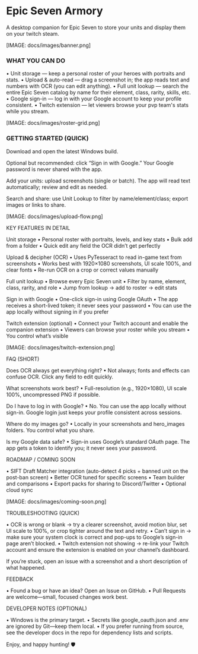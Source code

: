 # Epic Seven Armory

A desktop companion for Epic Seven to store your units and display them on your twitch steam.

[IMAGE: docs/images/banner.png]

### WHAT YOU CAN DO

• Unit storage — keep a personal roster of your heroes with portraits and stats.
• Upload & auto-read — drag a screenshot in; the app reads text and numbers with OCR (you can edit anything).
• Full unit lookup — search the entire Epic Seven catalog by name for their element, class, rarity, skills, etc.
• Google sign-in — log in with your Google account to keep your profile consistent.
• Twitch extension — let viewers browse your pvp team's stats while you stream.

[IMAGE: docs/images/roster-grid.png]

### GETTING STARTED (QUICK)

Download and open the latest Windows build.

Optional but recommended: click “Sign in with Google.” Your Google password is never shared with the app.

Add your units: upload screenshots (single or batch). The app will read text automatically; review and edit as needed.

Search and share: use Unit Lookup to filter by name/element/class; export images or links to share.

[IMAGE: docs/images/upload-flow.png]

KEY FEATURES IN DETAIL

Unit storage
• Personal roster with portraits, levels, and key stats
• Bulk add from a folder
• Quick edit any field the OCR didn’t get perfectly

Upload & decipher (OCR)
• Uses PyTesseract to read in-game text from screenshots
• Works best with 1920×1080 screenshots, UI scale 100%, and clear fonts
• Re-run OCR on a crop or correct values manually

Full unit lookup
• Browse every Epic Seven unit
• Filter by name, element, class, rarity, and role
• Jump from lookup → add to roster → edit stats

Sign in with Google
• One-click sign-in using Google OAuth
• The app receives a short-lived token; it never sees your password
• You can use the app locally without signing in if you prefer

Twitch extension (optional)
• Connect your Twitch account and enable the companion extension
• Viewers can browse your roster while you stream
• You control what’s visible

[IMAGE: docs/images/twitch-extension.png]

FAQ (SHORT)

Does OCR always get everything right?
• Not always; fonts and effects can confuse OCR. Click any field to edit quickly.

What screenshots work best?
• Full-resolution (e.g., 1920×1080), UI scale 100%, uncompressed PNG if possible.

Do I have to log in with Google?
• No. You can use the app locally without sign-in. Google login just keeps your profile consistent across sessions.

Where do my images go?
• Locally in your screenshots and hero_images folders. You control what you share.

Is my Google data safe?
• Sign-in uses Google’s standard OAuth page. The app gets a token to identify you; it never sees your password.

ROADMAP / COMING SOON

• SIFT Draft Matcher integration (auto-detect 4 picks + banned unit on the post-ban screen)
• Better OCR tuned for specific screens
• Team builder and comparisons
• Export packs for sharing to Discord/Twitter
• Optional cloud sync

[IMAGE: docs/images/coming-soon.png]

TROUBLESHOOTING (QUICK)

• OCR is wrong or blank → try a clearer screenshot, avoid motion blur, set UI scale to 100%, or crop tighter around the text and retry.
• Can’t sign in → make sure your system clock is correct and pop-ups to Google’s sign-in page aren’t blocked.
• Twitch extension not showing → re-link your Twitch account and ensure the extension is enabled on your channel’s dashboard.

If you’re stuck, open an issue with a screenshot and a short description of what happened.

FEEDBACK

• Found a bug or have an idea? Open an Issue on GitHub.
• Pull Requests are welcome—small, focused changes work best.

DEVELOPER NOTES (OPTIONAL)

• Windows is the primary target.
• Secrets like google_oauth.json and .env are ignored by Git—keep them local.
• If you prefer running from source, see the developer docs in the repo for dependency lists and scripts.

Enjoy, and happy hunting! 🛡️
